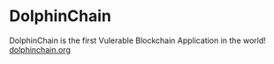# DolphinChain
DolphinChain is the first Vulerable Blockchain Application in the world! [dolphinchain.org](http://dolphinchain.org)
